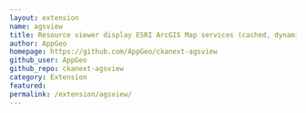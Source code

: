 ```yaml
---
layout: extension
name: agsview
title: Resource viewer display ESRI ArcGIS Map services (cached, dynamic) and Feature layer services in CKAN
author: AppGeo
homepage: https://github.com/AppGeo/ckanext-agsview
github_user: AppGeo
github_repo: ckanext-agsview
category: Extension
featured: 
permalink: /extension/agsview/
---
```



<Error getting README>

